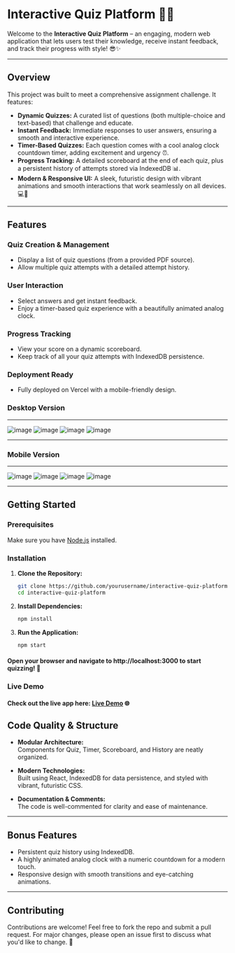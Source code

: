 # Interactive Quiz Platform 🚀🎉

Welcome to the **Interactive Quiz Platform** – an engaging, modern web application that lets users test their knowledge, receive instant feedback, and track their progress with style! 😎✨

---

## Overview

This project was built to meet a comprehensive assignment challenge. It features:

- **Dynamic Quizzes:** A curated list of questions (both multiple-choice and text-based) that challenge and educate.
- **Instant Feedback:** Immediate responses to user answers, ensuring a smooth and interactive experience.
- **Timer-Based Quizzes:** Each question comes with a cool analog clock countdown timer, adding excitement and urgency ⏰.
- **Progress Tracking:** A detailed scoreboard at the end of each quiz, plus a persistent history of attempts stored via IndexedDB 📊.
- **Modern & Responsive UI:** A sleek, futuristic design with vibrant animations and smooth interactions that work seamlessly on all devices. 💻📱

---

## Features

### Quiz Creation & Management
- Display a list of quiz questions (from a provided PDF source).
- Allow multiple quiz attempts with a detailed attempt history.

### User Interaction
- Select answers and get instant feedback.
- Enjoy a timer-based quiz experience with a beautifully animated analog clock.

### Progress Tracking
- View your score on a dynamic scoreboard.
- Keep track of all your quiz attempts with IndexedDB persistence.

### Deployment Ready
- Fully deployed on Vercel with a mobile-friendly design.

### Desktop Version
---
![image](https://github.com/user-attachments/assets/cfa0924f-ad7a-4ef4-98ae-a54061771008)
![image](https://github.com/user-attachments/assets/0d46dd74-e164-4925-abd5-f0743ea0d467)
![image](https://github.com/user-attachments/assets/a20d7084-83da-41ec-8fb1-d5998e3d5c7d)
![image](https://github.com/user-attachments/assets/64a5a984-bc2a-4716-90d4-073c42d5bb38)

---
### Mobile Version
---
![image](https://github.com/user-attachments/assets/162c56b2-6e4b-45a0-a20a-5cda0de5260b)
![image](https://github.com/user-attachments/assets/deba09da-4c32-4249-8b85-7315a48c3bbe)
![image](https://github.com/user-attachments/assets/479d4f02-958d-4f7e-a92b-466265a097d9)
![image](https://github.com/user-attachments/assets/262fe3e3-58cd-48cd-b8fa-2c743ff2cfd5)

---

## Getting Started

### Prerequisites
Make sure you have [Node.js](https://nodejs.org/) installed.

### Installation

1. **Clone the Repository:**
   ```bash
   git clone https://github.com/yourusername/interactive-quiz-platform.git
   cd interactive-quiz-platform
2. **Install Dependencies:**
   ```bash
   npm install
3. **Run the Application:**
   ```bash
   npm start
#### Open your browser and navigate to http://localhost:3000 to start quizzing! 🚀

### Live Demo
#### Check out the live app here: [Live Demo](https://interactive-quiz-platform-seven.vercel.app/) 🌐

## Code Quality & Structure

- **Modular Architecture:**  
  Components for Quiz, Timer, Scoreboard, and History are neatly organized.

- **Modern Technologies:**  
  Built using React, IndexedDB for data persistence, and styled with vibrant, futuristic CSS.

- **Documentation & Comments:**  
  The code is well-commented for clarity and ease of maintenance.

---

## Bonus Features

- Persistent quiz history using IndexedDB.
- A highly animated analog clock with a numeric countdown for a modern touch.
- Responsive design with smooth transitions and eye-catching animations.

---

## Contributing

Contributions are welcome! Feel free to fork the repo and submit a pull request. For major changes, please open an issue first to discuss what you'd like to change. 🤝
